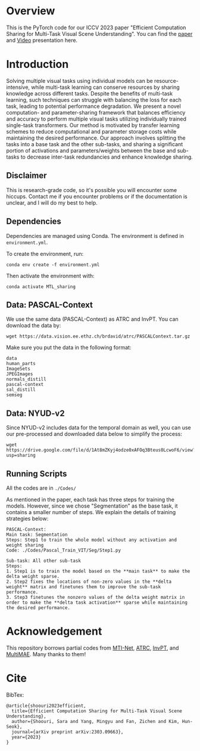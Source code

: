 # Overview #

This is the PyTorch code for our ICCV 2023 paper "Efficient Computation Sharing for Multi-Task Visual Scene Understanding". You can find the [paper](https://arxiv.org/pdf/2303.09663.pdf) and [Video](https://www.youtube.com/watch?v=ruMgsenxTCI&t=16s) presentation  here.

 # Introduction #

 Solving multiple visual tasks using individual models can be resource-intensive, while multi-task learning can conserve resources by sharing knowledge across different tasks.
Despite the benefits of multi-task learning, such techniques can struggle with balancing the loss for each task, leading to potential performance degradation. We present a novel computation- and parameter-sharing framework that balances efficiency and accuracy to perform multiple visual tasks utilizing individually trained single-task transformers.
Our method is motivated by transfer learning schemes to reduce computational and parameter storage costs while maintaining the desired performance. Our approach involves splitting the tasks into a base task and the other sub-tasks, and sharing a significant portion of activations and parameters/weights between the base and sub-tasks to decrease inter-task redundancies and enhance knowledge sharing. 
 ## Disclaimer ##
 
 This is research-grade code, so it's possible you will encounter some hiccups. Contact me if you encounter problems or if the documentation is unclear, and I will do my best to help.

 ## Dependencies ##

 Dependencies are managed using Conda. The environment is defined in  ``` environment.yml ```.

To create the environment, run: 

```
conda env create -f environment.yml
```

Then activate the environment with:

```
conda activate MTL_sharing
```
 

## Data: PASCAL-Context ##

We use the same data (PASCAL-Context) as ATRC and InvPT. You can download the data by:

```
wget https://data.vision.ee.ethz.ch/brdavid/atrc/PASCALContext.tar.gz
```

Make sure you put the data in the following format:

```
data
human_parts
ImageSets
JPEGImages
normals_distill
pascal-context
sal_distill
semseg
```
## Data: NYUD-v2 ##

Since NYUD-v2 includes data for the temporal domain as well, you can use our pre-processed and downloaded data below to simplify the process:

```
wget https://drive.google.com/file/d/1At8mZKyj4odze0xAFOq3Bteus0LcwoF6/view?usp=sharing
```
## Running Scripts ##
 All the codes are in ``` ./Codes/ ```

As mentioned in the paper, each task has three steps for training the models. However, since we chose "Segmentation" as the base task, it contains a smaller number of steps. We explain the details of training strategies below:

```
PASCAL-Context:
Main task: Segmentation
Steps: Step1 to train the whole model without any activation and weight sharing
Code: ./Codes/Pascal_Train_VIT/Seg/Step1.py

Sub-task: All other sub-task
Steps:
1. Step1 is to train the model based on the **main task** to make the delta weight sparse.
2. Step2 fixes the locations of non-zero values in the **delta weight** matrix and finetunes them to improve the sub-task performance.
3. Step3 finetunes the nonzero values of the delta weight matrix in order to make the **delta task activation** sparse while maintaining the desired performance.
```
 

# Acknowledgement #

This repository borrows partial codes from [MTI-Net](https://github.com/SimonVandenhende/Multi-Task-Learning-PyTorch), [ATRC](https://github.com/brdav/atrc), [InvPT](https://github.com/prismformore/Multi-Task-Transformer/tree/3b70fcc5a4f7053a7e32a9f85da5dda670c18fba?tab=readme-ov-file), and [MultiMAE](https://github.com/EPFL-VILAB/MultiMAE/tree/main). Many thanks to them!

# Cite #

BibTex:

```
@article{shoouri2023efficient,
  title={Efficient Computation Sharing for Multi-Task Visual Scene Understanding},
  author={Shoouri, Sara and Yang, Mingyu and Fan, Zichen and Kim, Hun-Seok},
  journal={arXiv preprint arXiv:2303.09663},
  year={2023}
}
```


